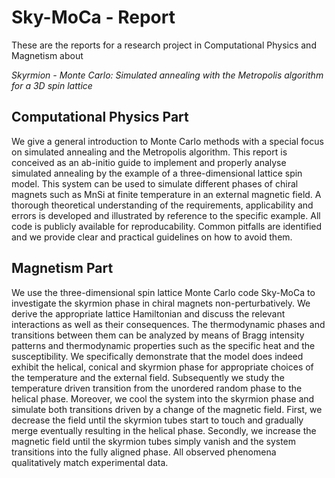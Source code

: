 # Sky-MoCa - Report

These are the reports for a research project in Computational Physics and Magnetism about

*Skyrmion - Monte Carlo: Simulated annealing with the Metropolis algorithm for a 3D spin lattice*

## Computational Physics Part

We give a general introduction to Monte Carlo methods with a special focus on
simulated annealing and the Metropolis algorithm. This report is conceived as an
ab-initio guide to implement and properly analyse simulated annealing by the
example of a three-dimensional lattice spin model. This system can be used to
simulate different phases of chiral magnets such as MnSi at finite temperature
in an external magnetic field. A thorough theoretical understanding of the
requirements, applicability and errors is developed and illustrated by reference
to the specific example. All code is publicly available for reproducability.
Common pitfalls are identified and we provide clear and practical guidelines on
how to avoid them.

## Magnetism Part

We use the three-dimensional spin lattice Monte Carlo code Sky-MoCa to
investigate the skyrmion phase in chiral magnets non-perturbatively. We derive
the appropriate lattice Hamiltonian and discuss the relevant interactions as
well as their consequences. The thermodynamic phases and transitions between
them can be analyzed by means of Bragg intensity patterns and thermodynamic
properties such as the specific heat and the susceptibility. We specifically
demonstrate that the model does indeed exhibit the helical, conical and skyrmion
phase for appropriate choices of the temperature and the external field.
Subsequently we study the temperature driven transition from the unordered
random phase to the helical phase. Moreover, we cool the system into the
skyrmion phase and simulate both transitions driven by a change of the magnetic
field. First, we decrease the field until the skyrmion tubes start to touch and
gradually merge eventually resulting in the helical phase. Secondly, we increase
the magnetic field until the skyrmion tubes simply vanish and the system
transitions into the fully aligned phase. All observed phenomena qualitatively
match experimental data.
